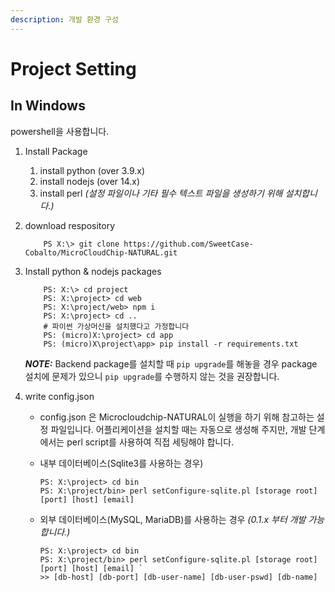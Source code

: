 ```yaml
---
description: 개발 환경 구성
---
```


# Project Setting

## In Windows

powershell을 사용합니다.

1. Install Package
   1. install python (over 3.9.x)
   2. install nodejs (over 14.x)
   3. install perl _(설정 파일이나 기타 필수 텍스트 파일을 생성하기 위해 설치합니다.)_
2.  download respository

    ```
        PS X:\> git clone https://github.com/SweetCase-Cobalto/MicroCloudChip-NATURAL.git
    ```
3.  Install python & nodejs packages

    ```
        PS: X:\> cd project
        PS: X:\project> cd web
        PS: X:\project/web> npm i
        PS: X:\project> cd ..
        # 파이썬 가상머신을 설치했다고 가정합니다
        PS: (micro)X:\project> cd app
        PS: (micro)X\project\app> pip install -r requirements.txt
    ```

    _**NOTE:**_ Backend package를 설치할 때 `pip upgrade`를 해놓을 경우 package 설치에 문제가 있으니 `pip upgrade`를 수행하지 않는 것을 권장합니다.
4. write config.json
   * config.json 은 Microcloudchip-NATURAL이 실행을 하기 위해 참고하는 설정 파일입니다. 어플리케이션을 설치할 때는 자동으로 생성해 주지만, 개발 단계에서는 perl script를 사용하여 직접 세팅해야 합니다.
   *   내부 데이터베이스(Sqlite3를 사용하는 경우)

       ```
       PS: X:\project> cd bin
       PS: X:\project/bin> perl setConfigure-sqlite.pl [storage root] [port] [host] [email]
       ```
   *   외부 데이터베이스(MySQL, MariaDB)를 사용하는 경우 _(0.1.x 부터 개발 가능합니다.)_

       ```
       PS: X:\project> cd bin
       PS: X:\project/bin> perl setConfigure-sqlite.pl [storage root] [port] [host] [email] `
       >> [db-host] [db-port] [db-user-name] [db-user-pswd] [db-name]
       ```
